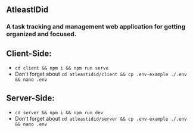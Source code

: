## AtleastIDid 
### A task tracking and management web application for getting organized and focused.

## Client-Side:
- `cd client && npm i && npm run serve`
- Don't forget about `cd atleastidid/client && cp .env-example ./.env && nano .env`

## Server-Side:
- `cd server && npm i && npm run dev`
- Don't forget about `cd atleastidid/server && cp .env-example ./.env && nano .env`
